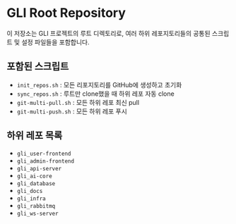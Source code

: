 # GLI Root Repository

이 저장소는 GLI 프로젝트의 루트 디렉토리로, 여러 하위 레포지토리들의 공통된 스크립트 및 설정 파일들을 포함합니다.

## 포함된 스크립트

- `init_repos.sh` : 모든 리포지토리를 GitHub에 생성하고 초기화
- `sync_repos.sh` : 루트만 clone했을 때 하위 레포 자동 clone
- `git-multi-pull.sh` : 모든 하위 레포 최신 pull
- `git-multi-push.sh` : 모든 하위 레포 푸시

## 하위 레포 목록

- `gli_user-frontend`
- `gli_admin-frontend`
- `gli_api-server`
- `gli_ai-core`
- `gli_database`
- `gli_docs`
- `gli_infra`
- `gli_rabbitmq`
- `gli_ws-server`
